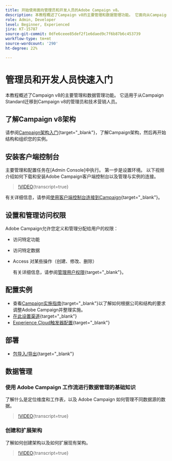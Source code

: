 ```yaml
---
title: 开始使用面向管理员和开发人员的Adobe Campaign v8。
description: 本教程概述了Campaign v8的主要管理和数据管理功能。 它面向从Campaign Standard迁移到Campaign v8的管理员和技术营销人员。
role: Admin, Developer
level: Beginner, Experienced
jira: KT-15787
source-git-commit: 0dfe6ceee85def2f1e6daed9c7f6b87b6c453739
workflow-type: tm+mt
source-wordcount: '290'
ht-degree: 22%

---
```



# 管理员和开发人员快速入门

本教程概述了Campaign v8的主要管理和数据管理功能。 它适用于从Campaign Standard迁移到Campaign v8的管理员和技术营销人员。

## 了解Campaign v8架构

请参阅[Campaign架构入门](https://experienceleague.adobe.com/zh-hans/docs/campaign/campaign-v8/config/architecture/architecture){target="_blank"}，了解Campaign架构，然后再开始结构和组织您的实例。


## 安装客户端控制台

主要管理和配置任务在[Admin Console]中执行。 第一步是设置环境。 以下视频介绍如何下载和安装Adobe Campaign客户端控制台以及管理与实例的连接。

>[!VIDEO](https://video.tv.adobe.com/v/335375?quality=12&learn=on){transcript=true}

有关详细信息，请参阅[使用客户端控制台连接到Campaign](https://experienceleague.adobe.com/zh-hans/docs/campaign/campaign-v8/new/connect){target="_blank"}。

## 设置和管理访问权限

Adobe Campaign允许您定义和管理分配给用户的权限：

* 访问特定功能
* 访问特定数据
* Access 对某些操作（创建、修改、删除）

  有关详细信息，请参阅[管理用户权限](https://experienceleague.adobe.com/zh-hans/docs/campaign/campaign-v8/admin/permissions/manage-permissions){target="_blank"}。

## 配置实例

* 查看[Campaign实施指南](https://experienceleague.adobe.com/zh-hans/docs/campaign/campaign-v8/config/implement/implement){target="_blank"}以了解如何根据公司和结构的要求调整Adobe Campaign并整理实施。
* [在此设置渠道](https://experienceleague.adobe.com/zh-hans/docs/campaign/campaign-v8/send/push/push-data-collection){target="_blank"}
* [Experience Cloud触发器配置](https://experienceleague.adobe.com/zh-hans/docs/campaign-classic/using/integrating-with-adobe-experience-cloud/experience-triggers/about-triggers){target="_blank"}

## 部署

* [包导入/导出](https://experienceleague.adobe.com/zh-hans/docs/campaign/campaign-v8/developer/packages){target="_blank"}

## 数据管理

### 使用 Adobe Campaign 工作流进行数据管理的基础知识

了解什么是定位维度和工作表，以及 Adobe Campaign 如何管理不同数据源的数据。

>[!VIDEO](https://video.tv.adobe.com/v/339992?quality=12&learn=on){transcript=true}


### 创建和扩展架构

了解如何创建架构以及如何扩展现有架构。

>[!VIDEO](https://video.tv.adobe.com/v/337939?quality=12&learn=on){transcript=true}
